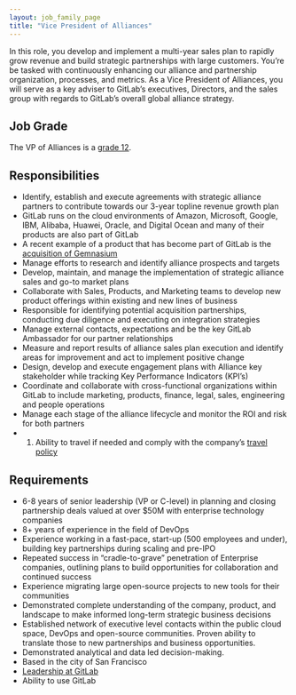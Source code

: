 ```yaml
---
layout: job_family_page
title: "Vice President of Alliances"
---
```


In this role, you develop and implement a multi-year sales plan to rapidly grow revenue and build strategic partnerships with large customers. You’re be tasked with continuously enhancing our alliance and partnership organization, processes, and metrics. As a Vice President of Alliances, you will serve as a key adviser to GitLab’s executives, Directors, and the sales group with regards to GitLab’s overall global alliance strategy.

## Job Grade 

The VP of Alliances is a [grade 12](/handbook/total-rewards/compensation/compensation-calculator/#gitlab-job-grades).

## Responsibilities

* Identify, establish and execute agreements with strategic alliance partners to contribute towards our 3-year topline revenue growth plan
* GitLab runs on the cloud environments of Amazon, Microsoft, Google, IBM, Alibaba, Huawei, Oracle, and Digital Ocean and many of their products are also part of GitLab
* A recent example of a product that has become part of GitLab is the [acquisition of Gemnasium](https://techcrunch.com/2018/01/30/gitlab-acquires-gemnasium-to-strengthen-its-security-services/)
* Manage efforts to research and identify alliance prospects and targets
* Develop, maintain, and manage the implementation of strategic alliance sales and go-to­ market plans
* Collaborate with Sales, Products, and Marketing teams to develop new product offerings within existing and new lines of business
* Responsible for identifying potential acquisition partnerships, conducting due diligence and executing on integration strategies
* Manage external contacts, expectations and be the key GitLab Ambassador for our partner relationships
* Measure and report results of alliance sales plan execution and identify areas for improvement and act to implement positive change
* Design, develop and execute engagement plans with Alliance key stakeholder while tracking Key Performance Indicators (KPI’s)
* Coordinate and collaborate with cross-functional organizations within GitLab to include marketing, products, finance, legal, sales, engineering and people operations
* Manage each stage of the alliance lifecycle and monitor the ROl and risk for both partners
* 1. Ability to travel if needed and comply with the company’s [travel policy](https://about.gitlab.com/handbook/travel/) 

## Requirements
* 6-8 years of senior leadership (VP or C-level) in planning and closing partnership deals valued at over $50M with enterprise technology companies
* 8+ years of experience in the field of DevOps
* Experience working in a fast-pace, start-up (500 employees and under), building key partnerships during scaling and pre-IPO
* Repeated success in “cradle-to-grave” penetration of Enterprise companies, outlining plans to build opportunities for collaboration and continued success
* Experience migrating large open-source projects to new tools for their communities
* Demonstrated complete understanding of the company, product, and landscape to make informed long-term strategic business decisions
* Established network of executive level contacts within the public cloud space, DevOps and open-source communities. Proven ability to translate those to new partnerships and business opportunities.
* Demonstrated analytical and data led decision-making.
* Based in the city of San Francisco
* [Leadership at GitLab](https://about.gitlab.com/company/team/structure/#s-group)
* Ability to use GitLab

